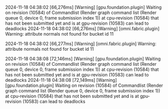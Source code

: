 2024-11-18 04:38:02 [66,276ms] [Warning] [gpu.foundation.plugin] Waiting on revision (10584) of Commandlist (Render graph command list (Render queue 0, device 0, frame submission index 1)) at cpu-revision (10584) that has not been submitted yet and is at gpu-revision (10583) can lead to deadlocks
2024-11-18 04:38:02 [66,276ms] [Warning] [omni.fabric.plugin] Warning: attribute normals not found for bucket id 11

2024-11-18 04:38:02 [66,277ms] [Warning] [omni.fabric.plugin] Warning: attribute normals not found for bucket id 11

2024-11-18 04:38:08 [72,146ms] [Warning] [gpu.foundation.plugin] Waiting on revision (10584) of Commandlist (Render graph command list (Render queue 0, device 0, frame submission index 1)) at cpu-revision (10584) that has not been submitted yet and is at gpu-revision (10583) can lead to deadlocks
2024-11-18 04:38:08 [72,149ms] [Warning] [gpu.foundation.plugin] Waiting on revision (10584) of Commandlist (Render graph command list (Render queue 0, device 0, frame submission index 1)) at cpu-revision (10584) that has not been submitted yet and is at gpu-revision (10583) can lead to deadlocks
